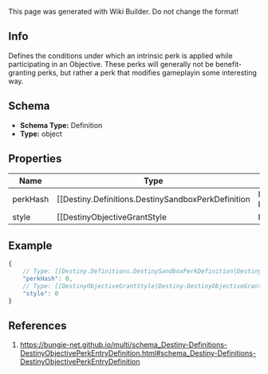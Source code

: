 <span class="wiki-builder">This page was generated with Wiki Builder. Do not change the format!</span>

## Info
Defines the conditions under which an intrinsic perk is applied while participating in an Objective. These perks will generally not be benefit-granting perks, but rather a perk that modifies gameplayin some interesting way.

## Schema
* **Schema Type:** Definition
* **Type:** object

## Properties
Name | Type | Description
---- | ---- | -----------
perkHash | [[Destiny.Definitions.DestinySandboxPerkDefinition|Destiny-Definitions-DestinySandboxPerkDefinition]]:integer:uint32 | The hash identifier of the DestinySandboxPerkDefinition that will be applied to the character.
style | [[DestinyObjectiveGrantStyle|Destiny-DestinyObjectiveGrantStyle]]:Enum | An enumeration indicating whether it will be applied as long as the Objective is active, when it's completed,or until it's completed.

## Example
```javascript
{
    // Type: [[Destiny.Definitions.DestinySandboxPerkDefinition|Destiny-Definitions-DestinySandboxPerkDefinition]]:integer:uint32
    "perkHash": 0,
    // Type: [[DestinyObjectiveGrantStyle|Destiny-DestinyObjectiveGrantStyle]]:Enum
    "style": 0
}

```

## References
1. https://bungie-net.github.io/multi/schema_Destiny-Definitions-DestinyObjectivePerkEntryDefinition.html#schema_Destiny-Definitions-DestinyObjectivePerkEntryDefinition
